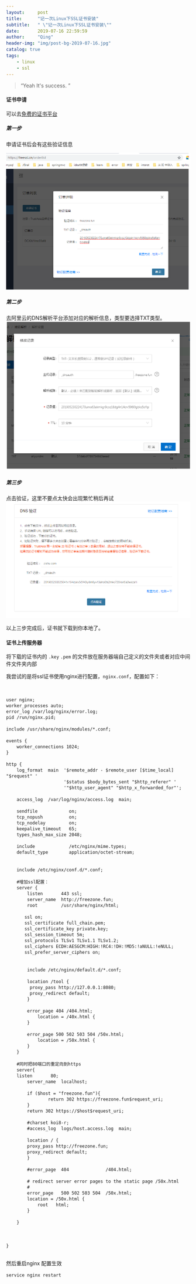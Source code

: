 ```yaml
---
layout:     post
title:      "记一次Linux下SSL证书安装"
subtitle:   " \"记一次Linux下SSL证书安装\""
date:       2019-07-16 22:59:59
author:     "Qing"
header-img: "img/post-bg-2019-07-16.jpg"
catalog: true
tags: 
    - linux
    - ssl
---
```


> “Yeah It's success. ”


#### 证书申请
可以去[免费的证书平台](https://freessl.cn)

##### 第一步
申请证书后会有这些验证信息

![第一步](/img/in_pots/20190716/1.PNG "申请证书后会有这些验证信息")

##### 第二步
去阿里云的DNS解析平台添加对应的解析信息，类型要选择TXT类型。
![第二步](/img/in_pots/20190716/2.PNG "ss")


##### 第三步
点击验证，这里不要点太快会出现繁忙稍后再试
![第三步](/img/in_pots/20190716/3.PNG "点击验证，这里不要点太快会出现繁忙稍后再试")


以上三步完成后，证书就下载到你本地了。


#### 证书上传服务器
将下载的证书内的 ``.key``  ``.pem`` 的文件放在服务器端自己定义的文件夹或者对应中间件文件夹内部

我尝试的是将ssl证书使用nginx进行配置，``nginx.conf``，配置如下：

```


user nginx;
worker_processes auto;
error_log /var/log/nginx/error.log;
pid /run/nginx.pid;

include /usr/share/nginx/modules/*.conf;

events {
    worker_connections 1024;
}

http {
    log_format  main  '$remote_addr - $remote_user [$time_local] "$request" '
                      '$status $body_bytes_sent "$http_referer" '
                      '"$http_user_agent" "$http_x_forwarded_for"';

    access_log  /var/log/nginx/access.log  main;

    sendfile            on;
    tcp_nopush          on;
    tcp_nodelay         on;
    keepalive_timeout   65;
    types_hash_max_size 2048;

    include             /etc/nginx/mime.types;
    default_type        application/octet-stream;


    include /etc/nginx/conf.d/*.conf;

    #增加ssl配置：
    server {
        listen       443 ssl;
        server_name  http://freezone.fun;
        root         /usr/share/nginx/html;

	   ssl on;
	   ssl_certificate full_chain.pem;
       ssl_certificate_key private.key;
       ssl_session_timeout 5m;
       ssl_protocols TLSv1 TLSv1.1 TLSv1.2;
	   ssl_ciphers ECDH:AESGCM:HIGH:!RC4:!DH:!MD5:!aNULL:!eNULL;
	   ssl_prefer_server_ciphers on;


        include /etc/nginx/default.d/*.conf;

        location /tool {
         proxy_pass http://127.0.0.1:8080;
         proxy_redirect default;
        }

        error_page 404 /404.html;
            location = /40x.html {
        }

        error_page 500 502 503 504 /50x.html;
            location = /50x.html {
        }
    }

    #同时把80端口的重定向到https
    server{
    listen       80;
        server_name  localhost;

        if ($host = "freezone.fun"){
                return 302 https://freezone.fun$request_uri;
        }
        return 302 https://$host$request_uri;

        #charset koi8-r;
        #access_log  logs/host.access.log  main;

        location / {
        proxy_pass http://freezone.fun;
        proxy_redirect default;
        }

        #error_page  404              /404.html;

        # redirect server error pages to the static page /50x.html
        #
        error_page   500 502 503 504  /50x.html;
        location = /50x.html {
            root   html;
        }

    }



}


```

然后重启nginx 配置生效


```
service nginx restart
```







